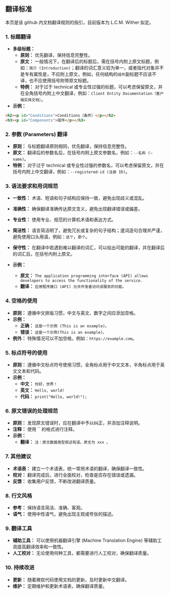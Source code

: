
## 翻译标准

本页是该 github 内文档翻译规则的指引，目前版本为 L.C.M. Wither 拟定。
### 1. 标题翻译

*   **多级标题：**
    *   **原则：** 优先翻译，保持信息完整性。
    *   **原文：** 一般情况下，在翻译后的标题后，需在括号内附上原文标题，例如：`简介 (Introduction)`；翻译的词汇意义较为单一，或者指代对象并不是专有属性是，不应附上原文，例如，任何结构的`组件`副标题不应该不译，也不应使用括号附带原文标题。
    *   **特例：** 对于过于 technical 或专业性过强的标题，可以考虑保留原文，并在全角括号内附上中文翻译，例如：`Client Entity Documentation（客户端实体文档）`。
*   **示例：**

```html
<h2><p id="Conditions">Conditions（条件）</p></h2>
<h3><p id="Components">组件</p></h3>
```

### 2. 参数 (Parameters) 翻译

*   **原则：** 与标题翻译原则相同，优先翻译，保持信息完整性。
*   **原文：** 翻译后的参数名后，在括号内附上原文参数名，例如：`--名称 (—name)`。
*   **特例：** 对于过于 technical 或专业性过强的参数名，可以考虑保留原文，并在括号内附上中文翻译，例如：`--registered-id (注册 ID)`。

### 3. 语法要求和用词规范

*   **一致性：** 术语、短语和句子结构应保持一致，避免出现歧义或混乱。
*   **准确性：** 确保翻译准确传达原文含义，避免出现翻译错误或偏差。
*   **专业性：** 使用专业、规范的计算机术语和表达方式。
*   **简洁性：** 语言简洁明了，避免冗长或复杂的句子结构；遣词造句合理并严谨，避免使用口头用语，例如：`这个`，`那个`。
*   **保守性：** 在翻译中若遇到难以翻译的词汇，可以给出可能的翻译，并在翻译后的词汇后，在括号内附上原文。

*   **示例：**
    *   **原文：** `The application programming interface (API) allows developers to access the functionality of the service.`
    *   **翻译：** `应用程序接口 (API) 允许开发者访问该服务的功能。`

### 4. 空格的使用

*   **原则：** 遵循中文排版习惯，中文与英文、数字之间应添加空格。
*   **示例：**
    *   **正确：** `这是一个示例 (This is an example)。`
    *   **错误：** `这是一个示例(This is an example)。`
*   **例外：** 特殊情况可以不加空格，例如：`https://example.com`。

### 5. 标点符号的使用

*   **原则：** 遵循中文标点符号使用习惯，全角标点用于中文文本，半角标点用于英文文本和代码。
*   **示例：**
    *   **中文：** `你好，世界！`
    *   **英文：** `Hello, world!`
    *   **代码：** `print("Hello, world!");`

### 6. 原文错误的处理规范

*   **原则：** 发现原文错误时，应在翻译中予以纠正，并添加注释说明。
*   **注释：** 使用 `` 的格式进行注释。
*   **示例：**
    *   **翻译：** `注：原文数据类型叙述有误。原文为 xxx 。`

### 7. 其他建议

*   **术语表：** 建立一个术语表，统一常用术语的翻译，确保翻译一致性。
*   **校对：** 翻译完成后，进行全面校对，检查是否存在错误或遗漏。
*   **反馈：** 收集用户反馈，不断改进翻译质量。

### 8. 行文风格

*   **参考：** 保持语言简洁、准确、客观。
*   **语气：** 使用中性语气，避免出现主观或夸张的描述。
### 9. 翻译工具

*   **辅助工具：** 可以使用机器翻译引擎 (Machine Translation Engine) 等辅助工具提高翻译效率和一致性。
*   **人工校对：** 无论使用何种工具，都需要进行人工校对，确保翻译质量。

### 10. 持续改进

*   **更新：** 随着微软代码使用文档的更新，及时更新中文翻译。
*   **维护：** 定期维护和更新术语表，确保翻译质量。
